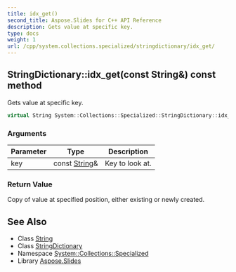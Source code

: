 ```yaml
---
title: idx_get()
second_title: Aspose.Slides for C++ API Reference
description: Gets value at specific key.
type: docs
weight: 1
url: /cpp/system.collections.specialized/stringdictionary/idx_get/
---
```

## StringDictionary::idx_get(const String\&) const method


Gets value at specific key.

```cpp
virtual String System::Collections::Specialized::StringDictionary::idx_get(const String &key) const override
```


### Arguments

| Parameter | Type | Description |
| --- | --- | --- |
| key | const [String](../../../system/string/)\& | Key to look at. |

### Return Value

Copy of value at specified position, either existing or newly created.

## See Also

* Class [String](../../system/string/)
* Class [StringDictionary](./)
* Namespace [System::Collections::Specialized](../)
* Library [Aspose.Slides](../../)